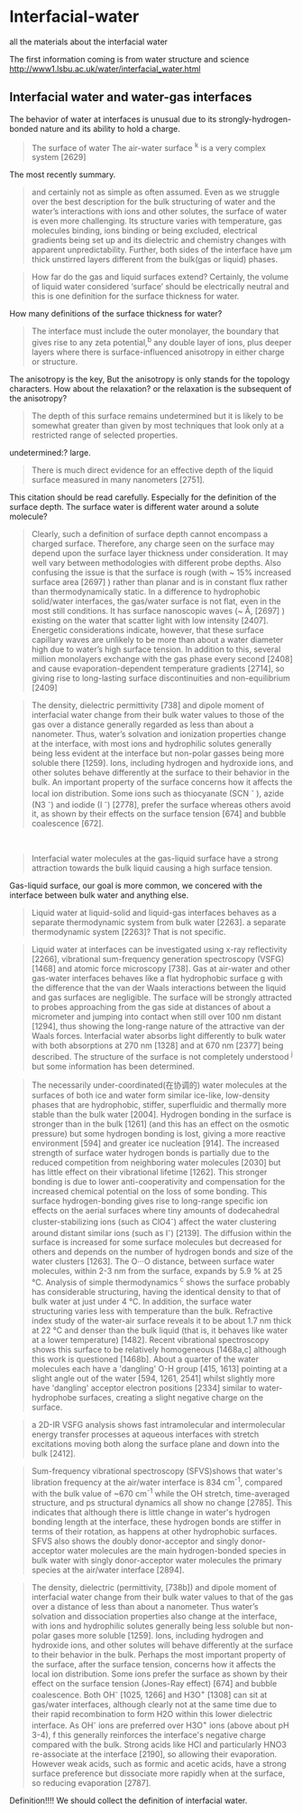 # Interfacial-water
all the materials about the interfacial water

The first information coming is from water structure and science http://www1.lsbu.ac.uk/water/interfacial_water.html
 
## Interfacial water and water-gas interfaces
The behavior of water at interfaces is unusual due to its strongly-hydrogen-bonded nature and its ability to hold a charge.
 
>The surface of water
>The air-water surface <sup>k</sup> is a very complex system [2629] 

The most recently summary.

>and certainly not as simple as often assumed. Even as we struggle over the best description for the bulk structuring of water and the water’s interactions with ions and other solutes, the surface of water is even more challenging. Its structure varies with temperature, gas molecules binding, ions binding or being excluded, electrical gradients being set up and its dielectric and chemistry changes with apparent unpredictability. Further, both sides of the interface have µm thick unstirred layers different from the bulk(gas or liquid) phases.
 
>How far do the gas and liquid surfaces extend? Certainly, the volume of liquid water considered ‘surface’ should be electrically neutral and this is one definition for the surface thickness for water. 

How many definitions of the surface thickness for water?

>The interface must include the outer monolayer, the boundary that gives rise to any zeta potential,<sup>b</sup> any double layer of ions, plus deeper layers where there is surface-influenced anisotropy in either charge or structure. 

The anisotropy is the key, But the anisotropy is only stands for the topology characters. How about the relaxation? or the relaxation is the subsequent of the anisotropy? 

>The depth of this surface remains undetermined but it is likely to be somewhat greater than given by most techniques that look only at a restricted range of selected properties. 

undetermined:? large.

>There is much direct evidence for an effective depth of the liquid surface measured in many nanometers [2751]. 

This citation should be read carefully. Especially for the definition of the surface depth. 
The surface water is different water around a solute molecule? 

>Clearly, such a definition of surface depth cannot encompass a charged surface. Therefore, any charge seen on the surface may depend upon the surface layer thickness under consideration. It may well vary between methodologies with different probe depths.  Also confusing the issue is that the surface is rough (with \~ 15% increased surface area [2697] ) rather than planar and is in constant flux rather than thermodynamically static. In a difference to hydrophobic solid/water interfaces, the gas/water surface is not flat, even in the most still conditions. It has surface nanoscopic waves (\~ Å, [2697] ) existing on the water that scatter light with low intensity [2407]. Energetic considerations indicate, however, that these surface capillary waves are unlikely to be more than about a water diameter high due to water’s high surface tension. In addition to this, several million monolayers exchange with the gas phase every second [2408] and cause evaporation-dependent temperature gradients [2714], so giving rise to long-lasting surface discontinuities and non-equilibrium [2409]

>The density, dielectric permittivity [738] and dipole moment of interfacial water change from their bulk water values to those of the gas over a distance generally regarded as less than about a nanometer. Thus, water’s solvation and ionization properties change at the interface, with most ions and hydrophilic solutes generally being less evident at the interface but non-polar gasses being more soluble there [1259]. Ions, including hydrogen and hydroxide ions, and other solutes behave differently at the surface to their behavior in the bulk. An important property of the surface concerns how it affects the local ion distribution. Some ions such as thiocyanate (SCN <sup>-</sup> ), azide (N3 <sup>-</sup>) and iodide (I <sup>-</sup>) [2778], prefer the surface whereas others avoid it, as shown by their effects on the surface tension [674] and bubble coalescence [672]. 

 
 
>Interfacial water molecules at the gas-liquid surface have a strong attraction towards the bulk liquid causing a high surface tension. 

Gas-liquid surface, our goal is more common, we concered with the interface between bulk water and anything else.

>Liquid water at liquid-solid and liquid-gas interfaces behaves as a separate thermodynamic system from bulk water [2263]. 
a separate thermodynamic system [2263]? That is not specific.

>Liquid water at interfaces can be investigated using x-ray reflectivity [2266], vibrational sum-frequency generation spectroscopy (VSFG) [1468] and atomic force microscopy [738]. Gas at air-water and other gas-water interfaces behaves like a flat hydrophobic surface g with the difference that the van der Waals interactions between the liquid and gas surfaces are negligible. The surface will be strongly attracted to probes approaching from the gas side at distances of about a micrometer and jumping into contact when still over 100 nm distant [1294], thus showing the long-range nature of the attractive van der Waals forces. Interfacial water absorbs light differently to bulk water with both absorptions at 270 nm [1328] and at 670 nm [2377] being described. The structure of the surface is not completely understood <sup>j</sup> but some information has been determined. 

 

>The necessarily under-coordinated(在协调的) water molecules at the surfaces of both ice and water form similar ice-like, low-density phases that are hydrophobic, stiffer, superfluidic and thermally more stable than the bulk water [2004]. Hydrogen bonding in the surface is stronger than in the bulk [1261] (and this has an effect on the osmotic pressure) but some hydrogen bonding is lost, giving a more reactive environment [594] and greater ice nucleation [914]. The increased strength of surface water hydrogen bonds is partially due to the reduced competition from neighboring water molecules [2030] but has little effect on their vibrational lifetime [1262]. This stronger bonding is due to lower anti-cooperativity and compensation for the increased chemical potential on the loss of some bonding. This surface hydrogen-bonding gives rise to long-range specific ion effects on the aerial surfaces where tiny amounts of dodecahedral cluster-stabilizing ions (such as ClO4<sup>-</sup>) affect the water clustering around distant similar ions (such as I<sup>-</sup>) [2139]. The diffusion within the surface is increased for some surface molecules but decreased for others and depends on the number of hydrogen bonds and size of the water clusters [1263]. The O···O distance, between surface water molecules, within 2-3 nm from the surface, expands by 5.9 % at 25 °C. Analysis of simple thermodynamics <sup>c</sup> shows the surface probably has considerable structuring, having the identical density to that of bulk water at just under 4 °C. In addition, the surface water structuring varies less with temperature than the bulk. Refractive index study of the water-air surface reveals it to be about 1.7 nm thick at 22 °C and denser than the bulk liquid (that is, it behaves like water at a lower temperature) [1482]. Recent vibrational spectroscopy shows this surface to be relatively homogeneous [1468a,c] although this work is questioned [1468b]. About a quarter of the water molecules each have a 'dangling' O-H group [415, 1613] pointing at a slight angle out of the water [594, 1261, 2541] whilst slightly more have 'dangling' acceptor electron positions [2334] similar to water-hydrophobe surfaces, creating a slight negative charge on the surface. 

>a 2D-IR VSFG analysis shows fast intramolecular and intermolecular energy transfer processes at aqueous interfaces with stretch excitations moving both along the surface plane and down into the bulk [2412]. 

 

>Sum-frequency vibrational spectroscopy (SFVS)shows that water's libration frequency at the air/water interface is 834 cm<sup>-1</sup>, compared with the bulk value of ~670 cm<sup>-1</sup> while the OH stretch, time-averaged structure, and ps structural dynamics all show no change [2785]. This indicates that although there is little change in water's hydrogen bonding length at the interface, these hydrogen bonds are stiffer in terms of their rotation, as happens at other hydrophobic surfaces. SFVS also shows the doubly donor-acceptor and singly donor-acceptor water molecules are the main hydrogen-bonded species in bulk water with singly donor-acceptor water molecules the primary species at the air/water interface [2894].

 

>The density, dielectric (permittivity, [738b]) and dipole moment of interfacial water change from their bulk water values to that of the gas over a distance of less than about a nanometer. Thus water’s solvation and dissociation properties also change at the interface, with ions and hydrophilic solutes generally being less soluble but non-polar gases more soluble [1259]. Ions, including hydrogen and hydroxide ions, and other solutes will behave differently at the surface to their behavior in the bulk. Perhaps the most important property of the surface, after the surface tension, concerns how it affects the local ion distribution. Some ions prefer the surface as shown by their effect on the surface tension (Jones-Ray effect) [674] and bubble coalescence. Both OH<sup>-</sup> [1025, 1266] and H3O<sup>+</sup> [1308] can sit at gas/water interfaces, although clearly not at the same time due to their rapid recombination to form H2O within this lower dielectric interface. As OH<sup>-</sup> ions are preferred over H3O<sup>+</sup> ions (above about pH 3-4), f this generally reinforces the interface's negative charge compared with the bulk. Strong acids like HCl and particularly HNO3 re-associate at the interface [2190], so allowing their evaporation. However weak acids, such as formic and acetic acids, have a strong surface preference but dissociate more rapidly when at the surface, so reducing evaporation [2787].


Definition!!!! We should collect the definition of interfacial water.



